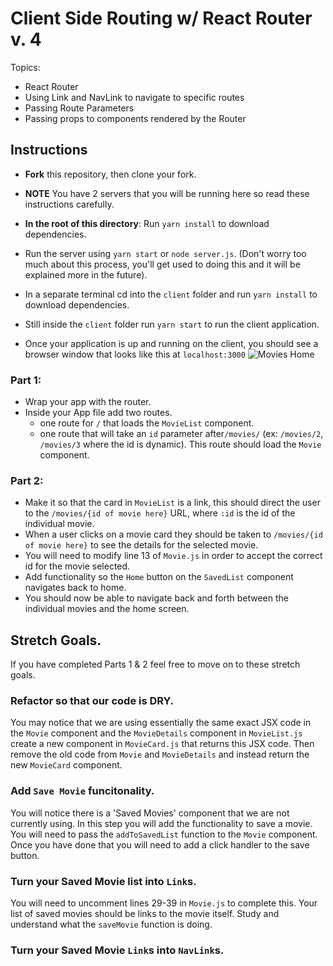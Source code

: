 # Client Side Routing w/ React Router v. 4

Topics:

- React Router
- Using Link and NavLink to navigate to specific routes
- Passing Route Parameters
- Passing props to components rendered by the Router

## Instructions

- **Fork** this repository, then clone your fork.
- **NOTE** You have 2 servers that you will be running here so read these instructions carefully.
- **In the root of this directory**: Run `yarn install` to download dependencies.
- Run the server using `yarn start` or `node server.js`. (Don't worry too much about this process, you'll get used to doing this and it will be explained more in the future).
- In a separate terminal cd into the `client` folder and run `yarn install` to download dependencies.
- Still inside the `client` folder run `yarn start` to run the client application.

- Once your application is up and running on the client, you should see a browser window that looks like this at `localhost:3000`
  ![Movies Home](https://ibin.co/3xhmmHVl9BKF.png)

### Part 1:

- Wrap your app with the router.
- Inside your App file add two routes.
  - one route for `/` that loads the `MovieList` component.
  - one route that will take an `id` parameter after`/movies/` (ex: `/movies/2`, `/movies/3` where the id is dynamic). This route should load the `Movie` component.

### Part 2:

- Make it so that the card in `MovieList` is a link, this should direct the user to the `/movies/{id of movie here}` URL, where `:id` is the id of the individual movie.
- When a user clicks on a movie card they should be taken to `/movies/{id of movie here}` to see the details for the selected movie.
- You will need to modify line 13 of `Movie.js` in order to accept the correct id for the movie selected.
- Add functionality so the `Home` button on the `SavedList` component navigates back to home.
- You should now be able to navigate back and forth between the individual movies and the home screen.

## Stretch Goals.

If you have completed Parts 1 & 2 feel free to move on to these stretch goals.

### Refactor so that our code is DRY.

You may notice that we are using essentially the same exact JSX code in the `Movie` component and the `MovieDetails` component in `MovieList.js` create a new component in `MovieCard.js` that returns this JSX code. Then remove the old code from `Movie` and `MovieDetails` and instead return the new `MovieCard` component.

### Add `Save Movie` funcitonality.

You will notice there is a 'Saved Movies' component that we are not currently using. In this step you will add the functionality to save a movie. You will need to pass the `addToSavedList` function to the `Movie` component. Once you have done that you will need to add a click handler to the save button.

### Turn your Saved Movie list into `Link`s.

You will need to uncomment lines 29-39 in `Movie.js` to complete this. Your list of saved movies should be links to the movie itself. Study and understand what the `saveMovie` function is doing.

### Turn your Saved Movie `Link`s into `NavLink`s.
